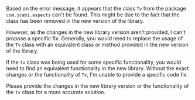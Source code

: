 Based on the error message, it appears that the class `Tv` from the package `com.jcabi.aspects` can't be found. This might be due to the fact that the class has been removed in the new version of the library. 

However, as the changes in the new library version aren't provided, I can't propose a specific fix. Generally, you would need to replace the usage of the `Tv` class with an equivalent class or method provided in the new version of the library.

If the `Tv` class was being used for some specific functionality, you would need to find an equivalent functionality in the new library. Without the exact changes or the functionality of `Tv`, I'm unable to provide a specific code fix. 

Please provide the changes in the new library version or the functionality of the `Tv` class for a more accurate solution.